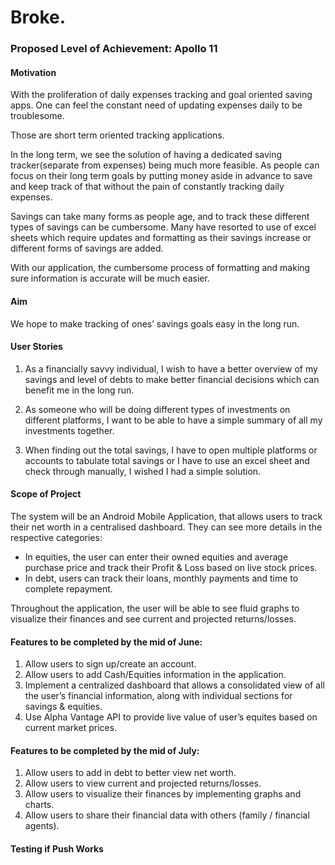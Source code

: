 # Broke.

### Proposed Level of Achievement: Apollo 11

#### Motivation

With the proliferation of daily expenses tracking and goal oriented saving apps. One can feel the constant need of updating expenses daily to be troublesome.

Those are short term oriented tracking applications.

In the long term, we see the solution of having a dedicated saving tracker(separate from expenses) being much more feasible. As people can focus on their long term goals by putting money aside in advance to save and keep track of that without the pain of constantly tracking daily expenses.

Savings can take many forms as people age, and to track these different types of savings can be cumbersome. Many have resorted to use of excel sheets which require updates and formatting as their savings increase or different forms of savings are added.

With our application, the cumbersome process of formatting and making sure information is accurate will be much easier.

#### Aim

We hope to make tracking of ones’ savings goals easy in the long run.

#### User Stories

1. As a financially savvy individual, I wish to have a better overview of my savings and level of debts to make better financial decisions which can benefit me in the long run.

2. As someone who will be doing different types of investments on different platforms, I want to be able to have a simple summary of all my investments together.

3. When finding out the total savings, I have to open multiple platforms or accounts to tabulate total savings or I have to use an excel sheet and check through manually, I wished I had a simple solution.

#### Scope of Project

The system will be an Android Mobile Application, that allows users to track their net worth in a centralised dashboard. They can see more details in the respective categories:

- In equities, the user can enter their owned equities and average purchase price and track their Profit & Loss based on live stock prices.
- In debt, users can track their loans, monthly payments and time to complete repayment.

Throughout the application, the user will be able to see fluid graphs to visualize their finances and see current and projected returns/losses.

#### Features to be completed by the mid of June:

1. Allow users to sign up/create an account.
2. Allow users to add Cash/Equities information in the application.
3. Implement a centralized dashboard that allows a consolidated view of all the user’s financial information, along with individual sections for savings & equities.
4. Use Alpha Vantage API to provide live value of user’s equites based on current market prices.

#### Features to be completed by the mid of July:

1. Allow users to add in debt to better view net worth.
2. Allow users to view current and projected returns/losses.
3. Allow users to visualize their finances by implementing graphs and charts.
4. Allow users to share their financial data with others (family / financial agents).

#### Testing if Push Works

